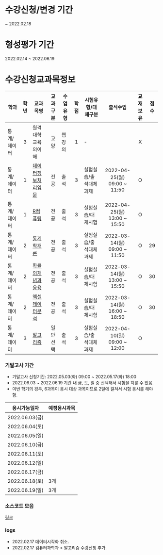# 수강신청/변경 기간
~ 2022.02.18

# 형성평가 기간
2022.02.14 ~ 2022.06.19

# 수강신청교과목정보

| 학과        | 학년  | 교과목명                                   | 교과구분 | 수업유형 | 학점  | 시험유형/대체구분     |           출석수업           | 교재보유 | 점수  |
| ----------- | :---: | ------------------------------------------ | :------: | -------- | :---: | --------------------- | :--------------------------: | :------: | :---: |
| 통계/데이터 |   3   | 원격대학교육의이해                         |   교양   | 웹강의   |   1   | -                     |                              |    X     |       |
| 통계/데이터 |   1   | [데이터정보처리입문](./데이터정보처리입문) |   전공   | 출석     |   3   | 실험실습/출석대체과제 | 2022-04-25(월) 09:00 ~ 11:50 |    O     |       |
| 통계/데이터 |   1   | [R컴퓨팅](./R컴퓨팅)                       |   전공   | 출석     |   3   | 실험실습/대체시험     | 2022-04-25(월) 13:00 ~ 15:50 |    O     |       |
| 통계/데이터 |   2   | [통계학개론](./통계학개론)                 |   전공   | 출석     |   3   | 실험실습/출석대체과제 | 2022-03-14(월) 09:00 ~ 11:50 |    O     |  29   |
| 통계/데이터 |   2   | [확률의개념과응용](./확률의개념과응용)     |   전공   | 출석     |   3   | 실험실습/대체시험     | 2022-03-14(월) 13:00 ~ 15:50 |    O     |  30   |
| 통계/데이터 |   2   | [엑셀데이터분석](./엑셀데이터분석)         |   전공   | 출석     |   3   | 실험실습/대체시험     | 2022-03-14(월) 16:00 ~ 18:50 |    O     |  30   |
| 통계/데이터 |   3   | [알고리즘](./알고리즘_컴퓨터과학과)        | 일반선택 | 출석     |   3   | 실험실습/출석대체과제 | 2022-04-10(일) 09:00 ~ 12:00 |    O     |       |

### 기말고사 기간
- 기말고사 신청기간: 2022.05.03(화) 09:00 ~ 2022.05.17(화) 18:00
- 2022.06.03 ~ 2022.06.19 기간 내 금, 토, 일 중 선택해서 시험을 치룰 수 있음.
- 이번 학기의 경우, 6과목이 응시 대상 과목이므로 2일에 걸쳐서 시험 응시를 해야함.

| 응시가능일자   | 예정응시과목 |
| -------------- | ------------ |
| 2022.06.03(금) |              |
| 2022.06.04(토) |              |
| 2022.06.05(일) |              |
| 2022.06.10(금) |              |
| 2022.06.11(토) |              |
| 2022.06.12(일) |              |
| 2022.06.17(금) |              |
| 2022.06.18(토) | 3개          |
| 2022.06.19(일) | 3개          |

### 소스코드 모음 
[링크](./workspace/)

### logs
- 2022.02.17 데이터시각화 취소.
- 2022.02.17 컴퓨터과학과 > 알고리즘 수강신청 추가.




